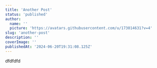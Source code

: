 ```yaml
---
title: 'Another Post'
status: 'published'
author:
  name: ''
  picture: 'https://avatars.githubusercontent.com/u/173014631?v=4'
slug: 'another-post'
description: ''
coverImage: ''
publishedAt: '2024-06-20T19:31:08.125Z'
---
```


dfdfdfd